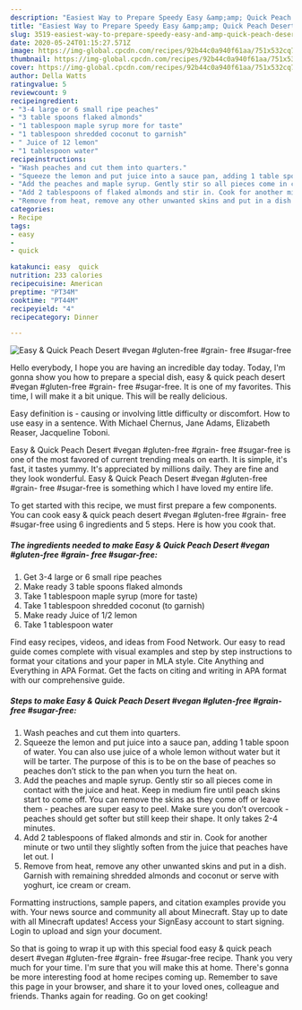 ```yaml
---
description: "Easiest Way to Prepare Speedy Easy &amp;amp; Quick Peach Desert #vegan #gluten-free #grain- free #sugar-free"
title: "Easiest Way to Prepare Speedy Easy &amp;amp; Quick Peach Desert #vegan #gluten-free #grain- free #sugar-free"
slug: 3519-easiest-way-to-prepare-speedy-easy-and-amp-quick-peach-desert-vegan-gluten-free-grain-free-sugar-free
date: 2020-05-24T01:15:27.571Z
image: https://img-global.cpcdn.com/recipes/92b44c0a940f61aa/751x532cq70/easy-quick-peach-desert-vegan-gluten-free-grain-free-sugar-free-recipe-main-photo.jpg
thumbnail: https://img-global.cpcdn.com/recipes/92b44c0a940f61aa/751x532cq70/easy-quick-peach-desert-vegan-gluten-free-grain-free-sugar-free-recipe-main-photo.jpg
cover: https://img-global.cpcdn.com/recipes/92b44c0a940f61aa/751x532cq70/easy-quick-peach-desert-vegan-gluten-free-grain-free-sugar-free-recipe-main-photo.jpg
author: Della Watts
ratingvalue: 5
reviewcount: 9
recipeingredient:
- "3-4 large or 6 small ripe peaches"
- "3 table spoons flaked almonds"
- "1 tablespoon maple syrup more for taste"
- "1 tablespoon shredded coconut to garnish"
- " Juice of 12 lemon"
- "1 tablespoon water"
recipeinstructions:
- "Wash peaches and cut them into quarters."
- "Squeeze the lemon and put juice into a sauce pan, adding 1 table spoon of water. You can also use juice of a whole lemon without water but it will be tarter. The purpose of this is to be on the base of peaches so peaches don’t stick to the pan when you turn the heat on."
- "Add the peaches and maple syrup. Gently stir so all pieces come in contact with the juice and heat. Keep in medium fire until peach skins start to come off. You can remove the skins as they come off or leave them - peaches are super easy to peel. Make sure you don’t overcook - peaches should get softer but still keep their shape. It only takes 2-4 minutes."
- "Add 2 tablespoons of flaked almonds and stir in. Cook for another minute or two until they slightly soften from the juice that peaches have let out. I"
- "Remove from heat, remove any other unwanted skins and put in a dish. Garnish with remaining shredded almonds and coconut or serve with yoghurt, ice cream or cream."
categories:
- Recipe
tags:
- easy
- 
- quick

katakunci: easy  quick 
nutrition: 233 calories
recipecuisine: American
preptime: "PT34M"
cooktime: "PT44M"
recipeyield: "4"
recipecategory: Dinner

---
```



![Easy &amp; Quick Peach Desert #vegan #gluten-free #grain- free #sugar-free](https://img-global.cpcdn.com/recipes/92b44c0a940f61aa/751x532cq70/easy-quick-peach-desert-vegan-gluten-free-grain-free-sugar-free-recipe-main-photo.jpg)

Hello everybody, I hope you are having an incredible day today. Today, I'm gonna show you how to prepare a special dish, easy &amp; quick peach desert #vegan #gluten-free #grain- free #sugar-free. It is one of my favorites. This time, I will make it a bit unique. This will be really delicious.

Easy definition is - causing or involving little difficulty or discomfort. How to use easy in a sentence. With Michael Chernus, Jane Adams, Elizabeth Reaser, Jacqueline Toboni.

Easy &amp; Quick Peach Desert #vegan #gluten-free #grain- free #sugar-free is one of the most favored of current trending meals on earth. It is simple, it's fast, it tastes yummy. It's appreciated by millions daily. They are fine and they look wonderful. Easy &amp; Quick Peach Desert #vegan #gluten-free #grain- free #sugar-free is something which I have loved my entire life.


To get started with this recipe, we must first prepare a few components. You can cook easy &amp; quick peach desert #vegan #gluten-free #grain- free #sugar-free using 6 ingredients and 5 steps. Here is how you cook that.

<!--inarticleads1-->

##### The ingredients needed to make Easy &amp; Quick Peach Desert #vegan #gluten-free #grain- free #sugar-free:

1. Get 3-4 large or 6 small ripe peaches
1. Make ready 3 table spoons flaked almonds
1. Take 1 tablespoon maple syrup (more for taste)
1. Take 1 tablespoon shredded coconut (to garnish)
1. Make ready  Juice of 1/2 lemon
1. Take 1 tablespoon water


Find easy recipes, videos, and ideas from Food Network. Our easy to read guide comes complete with visual examples and step by step instructions to format your citations and your paper in MLA style. Cite Anything and Everything in APA Format. Get the facts on citing and writing in APA format with our comprehensive guide. 

<!--inarticleads2-->

##### Steps to make Easy &amp; Quick Peach Desert #vegan #gluten-free #grain- free #sugar-free:

1. Wash peaches and cut them into quarters.
1. Squeeze the lemon and put juice into a sauce pan, adding 1 table spoon of water. You can also use juice of a whole lemon without water but it will be tarter. The purpose of this is to be on the base of peaches so peaches don’t stick to the pan when you turn the heat on.
1. Add the peaches and maple syrup. Gently stir so all pieces come in contact with the juice and heat. Keep in medium fire until peach skins start to come off. You can remove the skins as they come off or leave them - peaches are super easy to peel. Make sure you don’t overcook - peaches should get softer but still keep their shape. It only takes 2-4 minutes.
1. Add 2 tablespoons of flaked almonds and stir in. Cook for another minute or two until they slightly soften from the juice that peaches have let out. I
1. Remove from heat, remove any other unwanted skins and put in a dish. Garnish with remaining shredded almonds and coconut or serve with yoghurt, ice cream or cream.


Formatting instructions, sample papers, and citation examples provide you with. Your news source and community all about Minecraft. Stay up to date with all Minecraft updates! Access your SignEasy account to start signing. Login to upload and sign your document. 

So that is going to wrap it up with this special food easy &amp; quick peach desert #vegan #gluten-free #grain- free #sugar-free recipe. Thank you very much for your time. I'm sure that you will make this at home. There's gonna be more interesting food at home recipes coming up. Remember to save this page in your browser, and share it to your loved ones, colleague and friends. Thanks again for reading. Go on get cooking!
